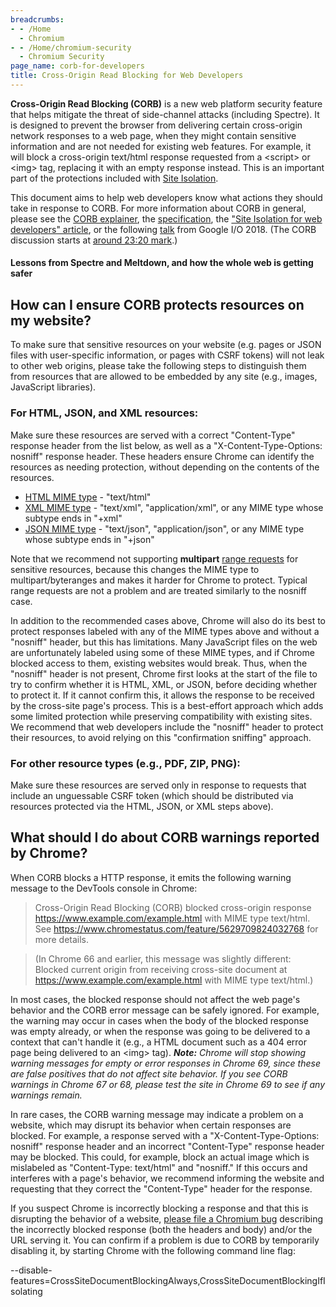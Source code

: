 ```yaml
---
breadcrumbs:
- - /Home
  - Chromium
- - /Home/chromium-security
  - Chromium Security
page_name: corb-for-developers
title: Cross-Origin Read Blocking for Web Developers
---
```


**Cross-Origin Read Blocking (CORB)** is a new web platform security feature
that helps mitigate the threat of side-channel attacks (including Spectre). It
is designed to prevent the browser from delivering certain cross-origin network
responses to a web page, when they might contain sensitive information and are
not needed for existing web features. For example, it will block a cross-origin
text/html response requested from a &lt;script&gt; or &lt;img&gt; tag, replacing
it with an empty response instead. This is an important part of the protections
included with [Site Isolation](/Home/chromium-security/site-isolation).

This document aims to help web developers know what actions they should take in
response to CORB. For more information about CORB in general, please see the
[CORB
explainer](https://chromium.googlesource.com/chromium/src/+/master/services/network/cross_origin_read_blocking_explainer.md),
the [specification](https://fetch.spec.whatwg.org/#corb), the ["Site Isolation
for web developers"
article](https://developers.google.com/web/updates/2018/07/site-isolation), or
the following [talk](https://youtu.be/dBuykrdhK-A) from Google I/O 2018. (The
CORB discussion starts at [around 23:20
mark](https://youtu.be/dBuykrdhK-A?t=1401).)

#### Lessons from Spectre and Meltdown, and how the whole web is getting safer

## How can I ensure CORB protects resources on my website?

To make sure that sensitive resources on your website (e.g. pages or JSON files
with user-specific information, or pages with CSRF tokens) will not leak to
other web origins, please take the following steps to distinguish them from
resources that are allowed to be embedded by any site (e.g., images, JavaScript
libraries).

### For HTML, JSON, and XML resources:

Make sure these resources are served with a correct "Content-Type" response
header from the list below, as well as a "X-Content-Type-Options: nosniff"
response header. These headers ensure Chrome can identify the resources as
needing protection, without depending on the contents of the resources.

*   [HTML MIME type](https://mimesniff.spec.whatwg.org/#html-mime-type)
            - "text/html"
*   [XML MIME type](https://mimesniff.spec.whatwg.org/#xml-mime-type) -
            "text/xml", "application/xml", or any MIME type whose subtype ends
            in "+xml"
*   [JSON MIME type](https://mimesniff.spec.whatwg.org/#json-mime-type)
            - "text/json", "application/json", or any MIME type whose subtype
            ends in "+json"

Note that we recommend not supporting **multipart** [range
requests](https://developer.mozilla.org/en-US/docs/Web/HTTP/Range_requests) for
sensitive resources, because this changes the MIME type to multipart/byteranges
and makes it harder for Chrome to protect. Typical range requests are not a
problem and are treated similarly to the nosniff case.

In addition to the recommended cases above, Chrome will also do its best to
protect responses labeled with any of the MIME types above and without a
"nosniff" header, but this has limitations. Many JavaScript files on the web are
unfortunately labeled using some of these MIME types, and if Chrome blocked
access to them, existing websites would break. Thus, when the "nosniff" header
is not present, Chrome first looks at the start of the file to try to confirm
whether it is HTML, XML, or JSON, before deciding whether to protect it. If it
cannot confirm this, it allows the response to be received by the cross-site
page's process. This is a best-effort approach which adds some limited
protection while preserving compatibility with existing sites. We recommend that
web developers include the "nosniff" header to protect their resources, to avoid
relying on this "confirmation sniffing" approach.

### For other resource types (e.g., PDF, ZIP, PNG):

Make sure these resources are served only in response to requests that include
an unguessable CSRF token (which should be distributed via resources protected
via the HTML, JSON, or XML steps above).

## What should I do about CORB warnings reported by Chrome?

When CORB blocks a HTTP response, it emits the following warning message to the
DevTools console in Chrome:

> Cross-Origin Read Blocking (CORB) blocked cross-origin response
> https://www.example.com/example.html with MIME type text/html. See
> <https://www.chromestatus.com/feature/5629709824032768> for more details.

> (In Chrome 66 and earlier, this message was slightly different: Blocked
> current origin from receiving cross-site document at
> https://www.example.com/example.html with MIME type text/html.)

In most cases, the blocked response should not affect the web page's behavior
and the CORB error message can be safely ignored. For example, the warning may
occur in cases when the body of the blocked response was empty already, or when
the response was going to be delivered to a context that can't handle it (e.g.,
a HTML document such as a 404 error page being delivered to an &lt;img&gt; tag).
***Note:** Chrome will stop showing warning messages for empty or error
responses in Chrome 69, since these are false positives that do not affect site
behavior. If you see CORB warnings in Chrome 67 or 68, please test the site in
Chrome 69 to see if any warnings remain.*

In rare cases, the CORB warning message may indicate a problem on a website,
which may disrupt its behavior when certain responses are blocked. For example,
a response served with a "X-Content-Type-Options: nosniff" response header and
an incorrect "Content-Type" response header may be blocked. This could, for
example, block an actual image which is mislabeled as "Content-Type: text/html"
and "nosniff." If this occurs and interferes with a page's behavior, we
recommend informing the website and requesting that they correct the
"Content-Type" header for the response.

If you suspect Chrome is incorrectly blocking a response and that this is
disrupting the behavior of a website, [please file a Chromium
bug](https://goo.gl/XBoKtY) describing the incorrectly blocked response (both
the headers and body) and/or the URL serving it. You can confirm if a problem is
due to CORB by temporarily disabling it, by starting Chrome with the following
command line flag:

--disable-features=CrossSiteDocumentBlockingAlways,CrossSiteDocumentBlockingIfIsolating
